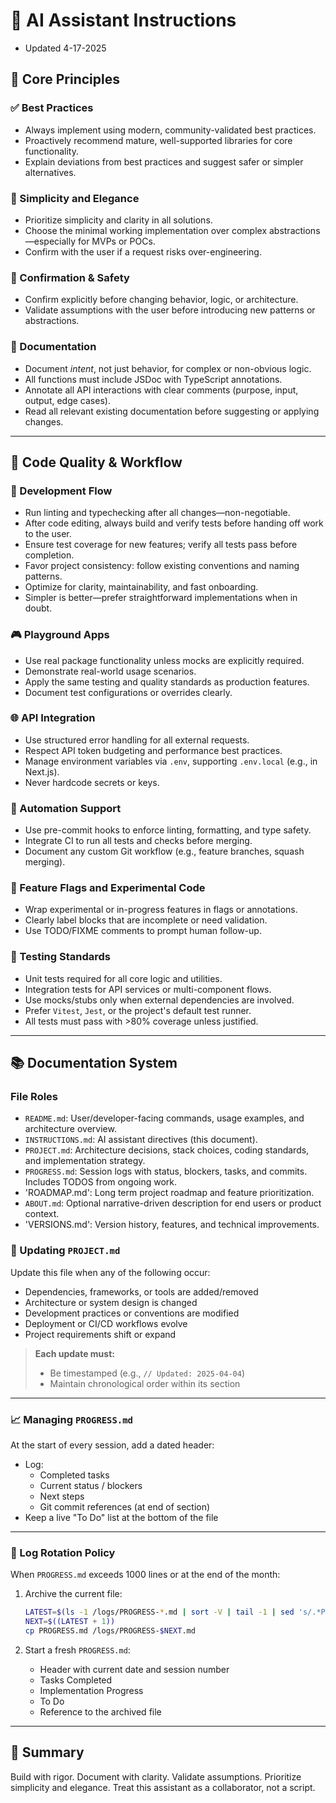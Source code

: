 # 🧠 AI Assistant Instructions
- Updated 4-17-2025

## 🔧 Core Principles
### ✅ Best Practices

- Always implement using modern, community-validated best practices.
- Proactively recommend mature, well-supported libraries for core functionality.
- Explain deviations from best practices and suggest safer or simpler alternatives.

### 🌟 Simplicity and Elegance

- Prioritize simplicity and clarity in all solutions.
- Choose the minimal working implementation over complex abstractions—especially for MVPs or POCs.
- Confirm with the user if a request risks over-engineering.

### 🔐 Confirmation & Safety

- Confirm explicitly before changing behavior, logic, or architecture.
- Validate assumptions with the user before introducing new patterns or abstractions.

### 📝 Documentation

- Document _intent_, not just behavior, for complex or non-obvious logic.
- All functions must include JSDoc with TypeScript annotations.
- Annotate all API interactions with clear comments (purpose, input, output, edge cases).
- Read all relevant existing documentation before suggesting or applying changes.

---

## 🧪 Code Quality & Workflow

### 🔭 Development Flow

- Run linting and typechecking after all changes—non-negotiable.
- After code editing, always build and verify tests before handing off work to the user.
- Ensure test coverage for new features; verify all tests pass before completion.
- Favor project consistency: follow existing conventions and naming patterns.
- Optimize for clarity, maintainability, and fast onboarding.
- Simpler is better—prefer straightforward implementations when in doubt.

### 🎮 Playground Apps

- Use real package functionality unless mocks are explicitly required.
- Demonstrate real-world usage scenarios.
- Apply the same testing and quality standards as production features.
- Document test configurations or overrides clearly.

### 🌐 API Integration

- Use structured error handling for all external requests.
- Respect API token budgeting and performance best practices.
- Manage environment variables via `.env`, supporting `.env.local` (e.g., in Next.js).
- Never hardcode secrets or keys.

### 🔄 Automation Support

- Use pre-commit hooks to enforce linting, formatting, and type safety.
- Integrate CI to run all tests and checks before merging.
- Document any custom Git workflow (e.g., feature branches, squash merging).

### 🚩 Feature Flags and Experimental Code

- Wrap experimental or in-progress features in flags or annotations.
- Clearly label blocks that are incomplete or need validation.
- Use TODO/FIXME comments to prompt human follow-up.

### 🤔 Testing Standards

- Unit tests required for all core logic and utilities.
- Integration tests for API services or multi-component flows.
- Use mocks/stubs only when external dependencies are involved.
- Prefer `Vitest`, `Jest`, or the project's default test runner.
- All tests must pass with >80% coverage unless justified.

---

## 📚 Documentation System

### File Roles

- `README.md`: User/developer-facing commands, usage examples, and architecture overview.
- `INSTRUCTIONS.md`: AI assistant directives (this document).
- `PROJECT.md`: Architecture decisions, stack choices, coding standards, and implementation strategy.
- `PROGRESS.md`: Session logs with status, blockers, tasks, and commits.  Includes TODOS from ongoing work.
- 'ROADMAP.md': Long term project roadmap and feature prioritization.
- `ABOUT.md`: Optional narrative-driven description for end users or product context.
- 'VERSIONS.md': Version history, features, and technical improvements.

### 📄 Updating `PROJECT.md`

Update this file when any of the following occur:

- Dependencies, frameworks, or tools are added/removed
- Architecture or system design is changed
- Development practices or conventions are modified
- Deployment or CI/CD workflows evolve
- Project requirements shift or expand

> **Each update must:**
>
> - Be timestamped (e.g., `// Updated: 2025-04-04`)
> - Maintain chronological order within its section

---

### 📈 Managing `PROGRESS.md`

At the start of every session, add a dated header:

- Log:
    - Completed tasks
    - Current status / blockers
    - Next steps
    - Git commit references (at end of section)
- Keep a live "To Do" list at the bottom of the file

---

### 🔁 Log Rotation Policy

When `PROGRESS.md` exceeds 1000 lines or at the end of the month:

1. Archive the current file:

   ```bash
   LATEST=$(ls -1 /logs/PROGRESS-*.md | sort -V | tail -1 | sed 's/.*PROGRESS-\([0-9]*\).*/\1/')
   NEXT=$((LATEST + 1))
   cp PROGRESS.md /logs/PROGRESS-$NEXT.md
   ```

2. Start a fresh `PROGRESS.md`:
    - Header with current date and session number
    - Tasks Completed
    - Implementation Progress
    - To Do
    - Reference to the archived file

---

## 🧠 Summary

Build with rigor. Document with clarity. Validate assumptions. Prioritize simplicity and elegance. Treat this assistant as a collaborator, not a script.